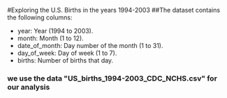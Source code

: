 #Exploring the U.S. Births in the years 1994-2003
##The dataset contains the following columns:

- year: Year (1994 to 2003).
- month: Month (1 to 12).
- date_of_month: Day number of the month (1 to 31).
- day_of_week: Day of week (1 to 7).
- births: Number of births that day.

### we use the data "US_births_1994-2003_CDC_NCHS.csv" for our analysis
